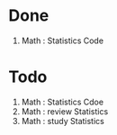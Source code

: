 # Done

1. Math : Statistics Code

# Todo

1. Math : Statistics Cdoe
2. Math : review Statistics
3. Math : study Statistics
